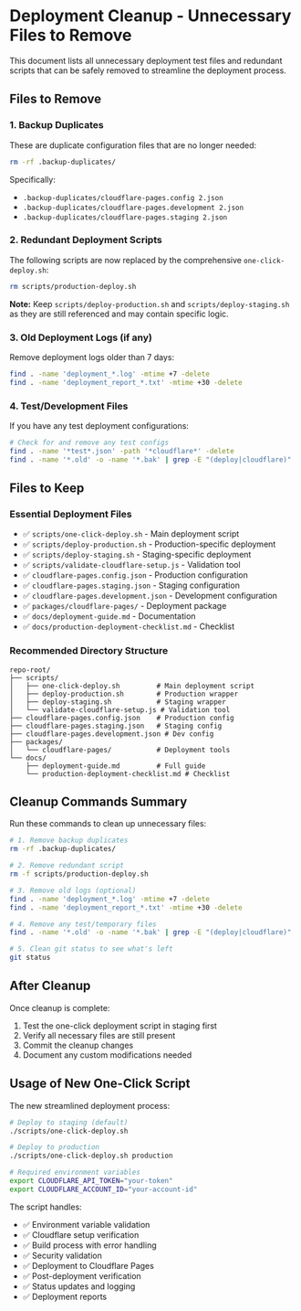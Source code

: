 # Deployment Cleanup - Unnecessary Files to Remove

This document lists all unnecessary deployment test files and redundant scripts that can be safely removed to streamline the deployment process.

## Files to Remove

### 1. Backup Duplicates
These are duplicate configuration files that are no longer needed:
```bash
rm -rf .backup-duplicates/
```

Specifically:
- `.backup-duplicates/cloudflare-pages.config 2.json`
- `.backup-duplicates/cloudflare-pages.development 2.json`
- `.backup-duplicates/cloudflare-pages.staging 2.json`

### 2. Redundant Deployment Scripts
The following scripts are now replaced by the comprehensive `one-click-deploy.sh`:
```bash
rm scripts/production-deploy.sh
```

**Note:** Keep `scripts/deploy-production.sh` and `scripts/deploy-staging.sh` as they are still referenced and may contain specific logic.

### 3. Old Deployment Logs (if any)
Remove deployment logs older than 7 days:
```bash
find . -name 'deployment_*.log' -mtime +7 -delete
find . -name 'deployment_report_*.txt' -mtime +30 -delete
```

### 4. Test/Development Files
If you have any test deployment configurations:
```bash
# Check for and remove any test configs
find . -name '*test*.json' -path '*cloudflare*' -delete
find . -name '*.old' -o -name '*.bak' | grep -E "(deploy|cloudflare)" | xargs rm -f
```

## Files to Keep

### Essential Deployment Files
- ✅ `scripts/one-click-deploy.sh` - Main deployment script
- ✅ `scripts/deploy-production.sh` - Production-specific deployment
- ✅ `scripts/deploy-staging.sh` - Staging-specific deployment
- ✅ `scripts/validate-cloudflare-setup.js` - Validation tool
- ✅ `cloudflare-pages.config.json` - Production configuration
- ✅ `cloudflare-pages.staging.json` - Staging configuration
- ✅ `cloudflare-pages.development.json` - Development configuration
- ✅ `packages/cloudflare-pages/` - Deployment package
- ✅ `docs/deployment-guide.md` - Documentation
- ✅ `docs/production-deployment-checklist.md` - Checklist

### Recommended Directory Structure
```
repo-root/
├── scripts/
│   ├── one-click-deploy.sh         # Main deployment script
│   ├── deploy-production.sh        # Production wrapper
│   ├── deploy-staging.sh           # Staging wrapper
│   └── validate-cloudflare-setup.js # Validation tool
├── cloudflare-pages.config.json    # Production config
├── cloudflare-pages.staging.json   # Staging config
├── cloudflare-pages.development.json # Dev config
├── packages/
│   └── cloudflare-pages/           # Deployment tools
└── docs/
    ├── deployment-guide.md         # Full guide
    └── production-deployment-checklist.md # Checklist
```

## Cleanup Commands Summary

Run these commands to clean up unnecessary files:

```bash
# 1. Remove backup duplicates
rm -rf .backup-duplicates/

# 2. Remove redundant script
rm -f scripts/production-deploy.sh

# 3. Remove old logs (optional)
find . -name 'deployment_*.log' -mtime +7 -delete
find . -name 'deployment_report_*.txt' -mtime +30 -delete

# 4. Remove any test/temporary files
find . -name '*.old' -o -name '*.bak' | grep -E "(deploy|cloudflare)" | xargs rm -f

# 5. Clean git status to see what's left
git status
```

## After Cleanup

Once cleanup is complete:
1. Test the one-click deployment script in staging first
2. Verify all necessary files are still present
3. Commit the cleanup changes
4. Document any custom modifications needed

## Usage of New One-Click Script

The new streamlined deployment process:

```bash
# Deploy to staging (default)
./scripts/one-click-deploy.sh

# Deploy to production
./scripts/one-click-deploy.sh production

# Required environment variables
export CLOUDFLARE_API_TOKEN="your-token"
export CLOUDFLARE_ACCOUNT_ID="your-account-id"
```

The script handles:
- ✅ Environment variable validation
- ✅ Cloudflare setup verification  
- ✅ Build process with error handling
- ✅ Security validation
- ✅ Deployment to Cloudflare Pages
- ✅ Post-deployment verification
- ✅ Status updates and logging
- ✅ Deployment reports